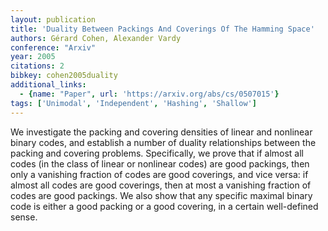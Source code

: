 ```yaml
---
layout: publication
title: 'Duality Between Packings And Coverings Of The Hamming Space'
authors: Gérard Cohen, Alexander Vardy
conference: "Arxiv"
year: 2005
citations: 2
bibkey: cohen2005duality
additional_links:
  - {name: "Paper", url: 'https://arxiv.org/abs/cs/0507015'}
tags: ['Unimodal', 'Independent', 'Hashing', 'Shallow']
---
```

We investigate the packing and covering densities of linear and nonlinear
binary codes, and establish a number of duality relationships between the
packing and covering problems. Specifically, we prove that if almost all codes
(in the class of linear or nonlinear codes) are good packings, then only a
vanishing fraction of codes are good coverings, and vice versa: if almost all
codes are good coverings, then at most a vanishing fraction of codes are good
packings. We also show that any specific maximal binary code is either a good
packing or a good covering, in a certain well-defined sense.
